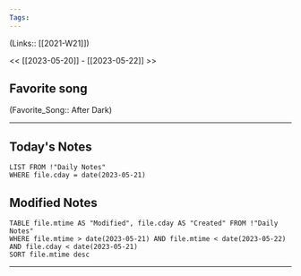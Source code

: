 ```yaml
---
Tags:
---
```

(Links:: [[2021-W21]])

<< [[2023-05-20]] - [[2023-05-22]] >>
## Favorite song
(Favorite_Song:: After Dark)

___
## Today's Notes
```dataview
LIST FROM !"Daily Notes"
WHERE file.cday = date(2023-05-21)
```
## Modified Notes
```dataview
TABLE file.mtime AS "Modified", file.cday AS "Created" FROM !"Daily Notes" 
WHERE file.mtime > date(2023-05-21) AND file.mtime < date(2023-05-22) AND file.cday < date(2023-05-21)
SORT file.mtime desc
```
___
